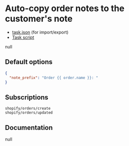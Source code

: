 # Auto-copy order notes to the customer's note

* [task.json](../../tasks/auto-copy-order-notes-to-the-customers-note.json) (for import/export)
* [Task script](./script.liquid)

null

## Default options

```json
{
  "note_prefix": "Order {{ order.name }}: "
}
```

## Subscriptions

```liquid
shopify/orders/create
shopify/orders/updated
```

## Documentation

null
